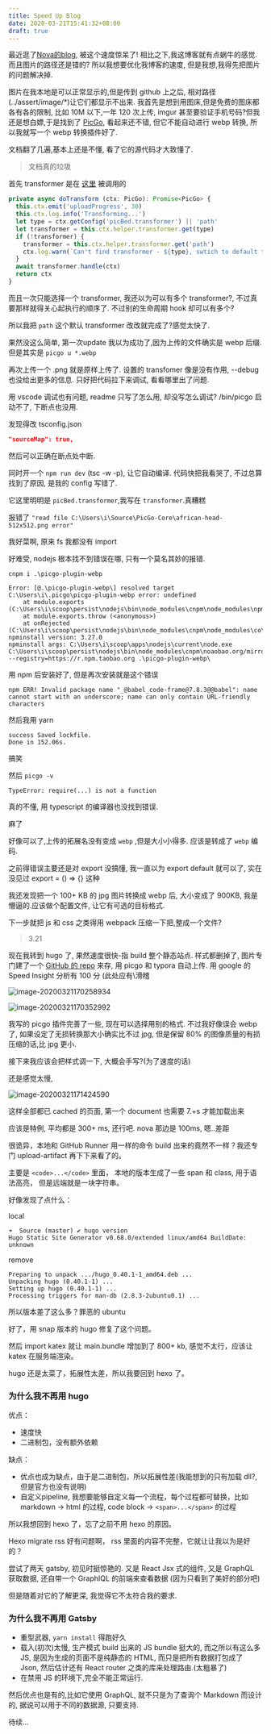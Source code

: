 ```yaml
---
title: Speed Up Blog
date: 2020-03-21T15:41:32+08:00
draft: true
---
```


最近逛了[Nova的blog](https://nova.moe), 被这个速度惊呆了! 相比之下,我这博客就有点蜗牛的感觉. 而且图片的路径还是错的? 所以我想要优化我博客的速度, 但是我想,我得先把图片的问题解决掉.

图片在我本地是可以正常显示的,但是传到 github 上之后, 相对路径(../assert/image/*)让它们都显示不出来. 我首先是想到用图床,但是免费的图床都各有各的限制, 比如 10M 以下,一年 120 次上传, imgur 甚至要验证手机号码?但我还是想白嫖,于是找到了 [PicGo](https://github.com/PicGo/PicGo-Core), 看起来还不错, 但它不能自动进行 webp 转换, 所以我就写一个 webp 转换插件好了.

文档翻了几遍,基本上还是不懂, 看了它的源代码才大致懂了.

> 文档真的垃圾

首先 transformer 是在 [这里](https://github.com/PicGo/PicGo-Core/blob/deec252167e59eff4971cbe089bf25670f0a6979/src/core/Lifecycle.ts#L47-L58) 被调用的

```javascript
private async doTransform (ctx: PicGo): Promise<PicGo> {
  this.ctx.emit('uploadProgress', 30)
  this.ctx.log.info('Transforming...')
  let type = ctx.getConfig('picBed.transformer') || 'path'
  let transformer = this.ctx.helper.transformer.get(type)
  if (!transformer) {
    transformer = this.ctx.helper.transformer.get('path')
    ctx.log.warn(`Can't find transformer - ${type}, swtich to default transformer - path`)
  }
  await transformer.handle(ctx)
  return ctx
}
```

而且一次只能选择一个 transformer, 我还以为可以有多个 transformer?, 不过真要那样就得关心起执行的顺序了. 不过别的生命周期 hook 却可以有多个?

所以我把 `path` 这个默认 transformer 改改就完成了?感觉太快了.

果然没这么简单, 第一次update 我以为成功了,因为上传的文件确实是 webp 后缀. 但是其实是 `picgo u *.webp`

再次上传一个 .png 就是原样上传了. 设置的 transfomer 像是没有作用, --debug 也没给出更多的信息. 只好把代码拉下来调试, 看看哪里出了问题.

用 vscode 调试也有问题, readme 只写了怎么用, 却没写怎么调试? /bin/picgo 启动不了, 下断点也没用.

发现得改 tsconfig.json

```json
"sourceMap": true,
```

然后可以正确在断点处中断.

同时开一个 `npm run dev` (tsc -w -p), 让它自动编译. 代码快把我看哭了, 不过总算找到了原因, 是我的 config 写错了.

它这里明明是 `picBed.transformer`,我写在 `transformer`.真糟糕

报错了 `"read file C:\Users\i\Source\PicGo-Core\african-head-512x512.png error"`

我好菜啊, 原来 fs 我都没有 import

好难受, nodejs 根本找不到错误在哪, 只有一个莫名其妙的报错.

`cnpm i .\picgo-plugin-webp`

```log
Error: [@.\picgo-plugin-webp\] resolved target C:\Users\i\.picgo\picgo-plugin-webp error: undefined
    at module.exports (C:\Users\i\scoop\persist\nodejs\bin\node_modules\cnpm\node_modules\npminstall\lib\download\local.js:30:11)
    at module.exports.throw (<anonymous>)
    at onRejected (C:\Users\i\scoop\persist\nodejs\bin\node_modules\cnpm\node_modules\co\index.js:81:24)
npminstall version: 3.27.0
npminstall args: C:\Users\i\scoop\apps\nodejs\current\node.exe C:\Users\i\scoop\persist\nodejs\bin\node_modules\cnpm\noaobao.org/mirrors/node --registry=https://r.npm.taobao.org .\picgo-plugin-webp\
```

用 npm 后安装好了, 但是再次安装就是这个错误

```log
npm ERR! Invalid package name "_@babel_code-frame@7.8.3@@babel": name cannot start with an underscore; name can only contain URL-friendly characters
```

然后我用 yarn

```log
success Saved lockfile.
Done in 152.06s.
```

搞笑

然后 `picgo -v`

```log
TypeError: require(...) is not a function
```

真的不懂, 用 typescript 的编译器也没找到错误.

麻了

好像可以了,上传的拓展名没有变成 `webp` ,但是大小小得多. 应该是转成了 `webp` 编码.

之前得错误主要还是对 export 没搞懂, 我一直以为 export default 就可以了, 实在没见过 export  = () => {} 这种

我还发现把一个 100+ KB 的 jpg 图片转换成 webp 后, 大小变成了 900KB, 我是懵逼的.应该做个配置文件, 让它有可选的目标格式.

下一步就把 js 和 css 之类得用 webpack 压缩一下把,整成一个文件?

> 3.21

现在我转到 hugo 了, 果然速度很快-指 build 整个静态站点. 样式都删掉了, 图片专门建了一个 [GitHub 的 repo](https://github.com/iovw/image-storage) 来存, 用 picgo 和 typora 自动上传. 用 google 的 Speed Insight  分析有 100 分 (此处应有\滑稽

![image-20200321170258934](https://raw.githubusercontent.com/iovw/image-storage/master/images/image-20200321170258934.webp)

![image-20200321170352992](https://raw.githubusercontent.com/iovw/image-storage/master/images/image-20200321170352992.webp)

我写的 picgo 插件完善了一些, 现在可以选择用别的格式. 不过我好像误会 webp 了, 如果设定了无损转换那大小确实比不过 jpg, 但是保留 80% 的图像质量的有损压缩的话,比 jpg 更小.

接下来我应该会把样式调一下, 大概会手写?(为了速度的话)

还是感觉太慢,

![image-20200321171424590](https://raw.githubusercontent.com/iovw/image-storage/master/images/image-20200321171424590.webp)

这样全部都已 cached 的页面, 第一个 document 也需要 7.+s 才能加载出来

应该是特例, 平均都是 300+ ms, 还行吧. nova 那边是 100ms, 嗯..差距

很诡异，本地和 GitHub Runner 用一样的命令 build 出来的竟然不一样？我还专门 upload-artifact 再下下来看了的。

主要是 `<code>...</code>` 里面， 本地的版本生成了一些 span 和 class, 用于语法高亮， 但是远端就是一块字符串。

好像发现了点什么：

local

```log
➜  Source (master) ✔ hugo version  
Hugo Static Site Generator v0.68.0/extended linux/amd64 BuildDate: unknown
```

remove

```log
Preparing to unpack .../hugo_0.40.1-1_amd64.deb ...
Unpacking hugo (0.40.1-1) ...
Setting up hugo (0.40.1-1) ...
Processing triggers for man-db (2.8.3-2ubuntu0.1) ...
```

所以版本差了这么多？罪恶的 ubuntu

好了，用 snap 版本的 hugo 修复了这个问题。

然后 import katex 就让 main.bundle 增加到了 800+ kb, 感觉不太行，应该让 katex 在服务端渲染。

hugo 还是太菜了，拓展性太差，所以我要回到 hexo 了。

### 为什么我不再用 hugo

优点：

- 速度快
- 二进制包，没有额外依赖

缺点：

- 优点也成为缺点，由于是二进制包，所以拓展性差(我能想到的只有加载 dll?, 但是官方也没有说明)
- 自定义pipeline, 我想要能够自定义每一个流程，每个过程都可替换，比如 markdown -> html 的过程, code block ->  `<span>...</span>` 的过程

所以我想回到 hexo 了，忘了之前不用 hexo 的原因。

Hexo migrate rss 好有问题啊， rss 里面的内容不完整，它就让让我以为是好的？

尝试了两天 gatsby, 初见时挺惊艳的. 又是 React Jsx 式的组件, 又是 GraphQL 获取数据, 还自带一个 GraphIQL 的前端来查看数据 (因为只看到了美好的部分吧)

但是随着对它的了解更深, 我觉得它不太符合我的要求.

### 为什么我不再用 Gatsby

- 重型武器, `yarn install` 得跑好久
- 载入(初次)太慢, 生产模式 build 出来的 JS bundle 挺大的, 而之所以有这么多 JS, 是因为生成的页面不是纯静态的 HTML, 而只是把所有数据打包成了 Json, 然后估计还有 React router 之类的库来处理路由.(太粗暴了)
- 在禁用 JS 的环境下,完全不能正常运行.

然后优点也是有的,比如它使用 GraphQL, 就不只是为了查询个 Markdown 而设计的, 据说可以用于不同的数据源, 只要支持.

待续...
